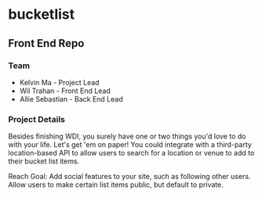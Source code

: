 # bucketlist

## Front End Repo

### Team

* Kelvin Ma - Project Lead
* Wil Trahan - Front End Lead
* Allie Sebastian - Back End Lead

### Project Details

Besides finishing WDI, you surely have one or two things you'd love to do with your life. Let's get 'em on paper! You could integrate with a third-party location-based API to allow users to search for a location or venue to add to their bucket list items.

Reach Goal: Add social features to your site, such as following other users. Allow users to make certain list items public, but default to private.
